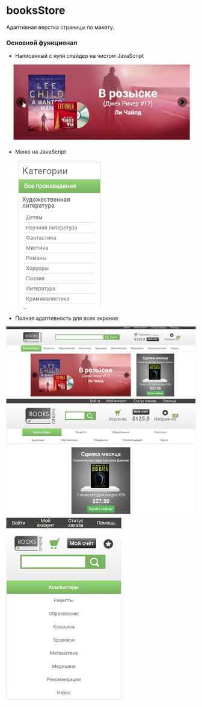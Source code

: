 # booksStore
Адаптивная верстка страницы по макету. 
### Основной функционал
- Написанный с нуля слайдер на чистом JavaScript

![image](https://github.com/ajuraI/bookStore/blob/master/img/2G6vtlo6iic.jpg?raw=true)

- Меню на JavaScript

![image](https://github.com/ajuraI/bookStore/blob/master/img/Screenshot_2.png?raw=true)

- Полная адаптивность для всех экранов

![image](https://github.com/ajuraI/bookStore/blob/master/img/Screenshot_3.png?raw=true)
![image](https://github.com/ajuraI/bookStore/blob/master/img/Screenshot_4.png?raw=true)
![image](https://github.com/ajuraI/bookStore/blob/master/img/Screenshot_5.png?raw=true)
